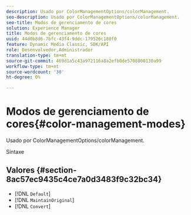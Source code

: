 ```yaml
---
description: Usado por ColorManagementOptions/colorManagement.
seo-description: Usado por ColorManagementOptions/colorManagement.
seo-title: Modos de gerenciamento de cores
solution: Experience Manager
title: Modos de gerenciamento de cores
uuid: 44d0b8d6-7bfc-43f4-9ddc-179526c180f0
feature: Dynamic Media Classic, SDK/API
role: Desenvolvedor,Administrador
translation-type: tm+mt
source-git-commit: 469d1a5c43a972116a8a2efb0de5708800130a99
workflow-type: tm+mt
source-wordcount: '30'
ht-degree: 0%

---
```



# Modos de gerenciamento de cores{#color-management-modes}

Usado por ColorManagementOptions/colorManagement.

Sintaxe

## Valores {#section-8ac57ec9435c4ce7a0d3483f9c32bc34}

* [!DNL `Default`]
* [!DNL `MaintainOriginal`]
* [!DNL `Convert`]

